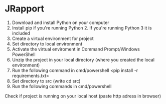 # JRapport

1. Download and install Python on your computer
2. Install pip if you're running Python 2. If you're running Python 3 it is included
3. Create a virtual environment for project
4. Set directory to local environment
5. Activate the virtual enviroment in Command Prompt/Windows PowerShell
6. Unzip the project in your local directory (where you created the local environment)
7. Run the following command in cmd/powershell <pip install -r requirements.txt>
8. Set directory to src (write cd src)
9. Run the following commands in cmd/powershell
<python manage.py makemigrations>
<python manage.py migrate>
<python manage.py runserver>

Check if project is running on your local host (paste http adress in browser)
